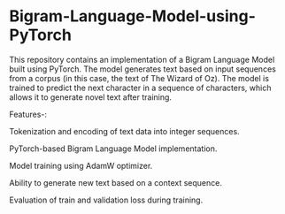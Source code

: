 # Bigram-Language-Model-using-PyTorch
This repository contains an implementation of a Bigram Language Model built using PyTorch. The model generates text based on input sequences from a corpus (in this case, the text of The Wizard of Oz). The model is trained to predict the next character in a sequence of characters, which allows it to generate novel text after training.

Features-:

Tokenization and encoding of text data into integer sequences.

PyTorch-based Bigram Language Model implementation.

Model training using AdamW optimizer.

Ability to generate new text based on a context sequence.

Evaluation of train and validation loss during training.
